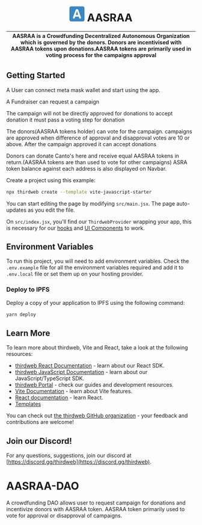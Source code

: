 <p align="center">
    <h1 align="center">
      <picture>
        <img width="40" alt="Plurality icon." src="https://github.com/zain171m/AASRAA-DAO/blob/main/src/assets/aasraa.svg">
      </picture>
      AASRAA
    </h1>
</p>

| AASRAA is a Crowdfunding Decentralized Autonomous Organization which is governed by the donors. Donors are incentivised with AASRAA tokens upon donations.AASRAA tokens are primarily used in voting process for the campaigns approval |
| ------------------------------------------------------------------------------------------------------------------------------------------------------------------------------------------------------------------------------------------------------------------------------------------------------------------------------------------------------------ |

## Getting Started
A User can connect meta mask wallet and start using the app. 

A Fundraiser can request a campaign 

The campaign will not be directly approved for donations to accept donation it must pass a voting step for donation

The donors(AASRAA tokens holder) can vote for the campaign. campaigns are approved when difference of approval and disapproval votes are 10 or above.
After the campaign approved it can accept donations

Donors can donate Canto's here and receive equal AASRAA tokens in return.(AASRAA tokens are than used to vote for other campaigns)
ASRA token balance against each address is also displayed on Navbar.


Create a project using this example:

```bash
npx thirdweb create --template vite-javascript-starter
```

You can start editing the page by modifying `src/main.jsx`. The page auto-updates as you edit the file.

On `src/index.jsx`, you'll find our `ThirdwebProvider` wrapping your app,
this is necessary for our [hooks](https://portal.thirdweb.com/react) and
[UI Components](https://portal.thirdweb.com/ui-components) to work.

## Environment Variables

To run this project, you will need to add environment variables. Check the `.env.example` file for all the environment variables required and add it to `.env.local` file or set them up on your hosting provider.

### Deploy to IPFS

Deploy a copy of your application to IPFS using the following command:

```bash
yarn deploy
```

## Learn More

To learn more about thirdweb, Vite and React, take a look at the following resources:

- [thirdweb React Documentation](https://docs.thirdweb.com/react) - learn about our React SDK.
- [thirdweb JavaScript Documentation](https://docs.thirdweb.com/react) - learn about our JavaScript/TypeScript SDK.
- [thirdweb Portal](https://docs.thirdweb.com/react) - check our guides and development resources.
- [Vite Documentation](https://vitejs.dev/guide/) - learn about Vite features.
- [React documentation](https://reactjs.org/) - learn React.
- [Templates](https://thirdweb.com/templates)

You can check out [the thirdweb GitHub organization](https://github.com/thirdweb-dev) - your feedback and contributions are welcome!

## Join our Discord!

For any questions, suggestions, join our discord at [https://discord.gg/thirdweb](https://discord.gg/thirdweb).

# AASRAA-DAO
A crowdfunding DAO allows user to request campaign for donations and incentivize donors with AASRAA token. AASRAA token primarily used to vote for approval or disapproval of campaigns.

